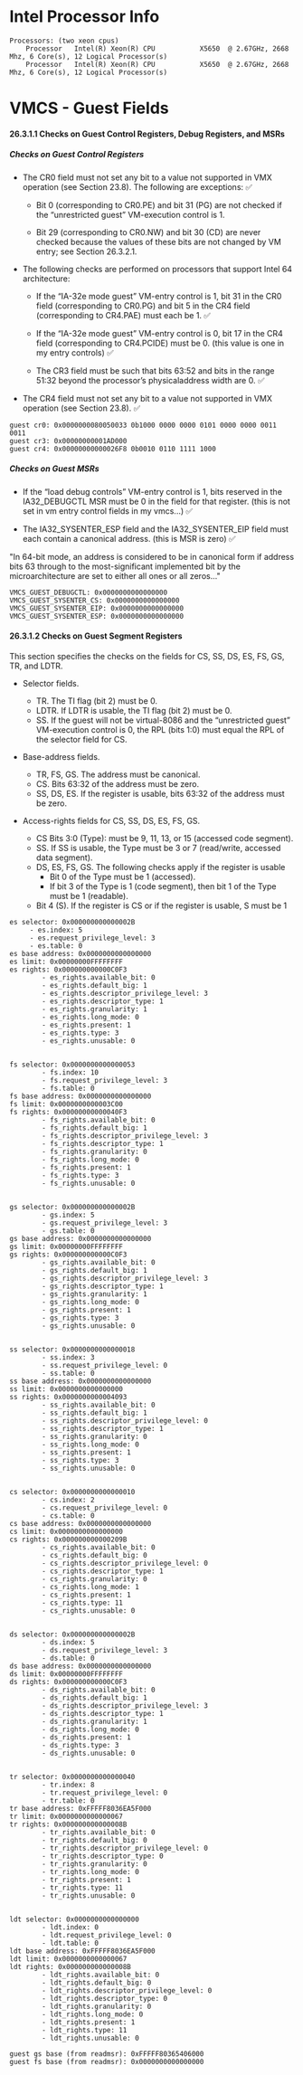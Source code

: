 # Intel Processor Info

```
Processors: (two xeon cpus)
    Processor	Intel(R) Xeon(R) CPU           X5650  @ 2.67GHz, 2668 Mhz, 6 Core(s), 12 Logical Processor(s)
    Processor	Intel(R) Xeon(R) CPU           X5650  @ 2.67GHz, 2668 Mhz, 6 Core(s), 12 Logical Processor(s)
```

# VMCS - Guest Fields

#### 26.3.1.1 Checks on Guest Control Registers, Debug Registers, and MSRs

##### Checks on Guest Control Registers

* The CR0 field must not set any bit to a value not supported in VMX operation (see Section 23.8). The following
are exceptions: :white_check_mark:

    - Bit 0 (corresponding to CR0.PE) and bit 31 (PG) are not checked if the “unrestricted guest” VM-execution
control is 1.

    - Bit 29 (corresponding to CR0.NW) and bit 30 (CD) are never checked because the values of these bits are
not changed by VM entry; see Section 26.3.2.1.

* The following checks are performed on processors that support Intel 64 architecture:

    - If the “IA-32e mode guest” VM-entry control is 1, bit 31 in the CR0 field (corresponding to CR0.PG) and
bit 5 in the CR4 field (corresponding to CR4.PAE) must each be 1. :white_check_mark:

    - If the “IA-32e mode guest” VM-entry control is 0, bit 17 in the CR4 field (corresponding to CR4.PCIDE)
must be 0. (this value is one in my entry controls) :white_check_mark:

    - The CR3 field must be such that bits 63:52 and bits in the range 51:32 beyond the processor’s physicaladdress
width are 0. :white_check_mark:

* The CR4 field must not set any bit to a value not supported in VMX operation (see Section 23.8). :white_check_mark:

```
guest cr0: 0x0000000080050033 0b1000 0000 0000 0101 0000 0000 0011 0011
guest cr3: 0x00000000001AD000
guest cr4: 0x00000000000026F8 0b0010 0110 1111 1000
```

##### Checks on Guest MSRs

* If the “load debug controls” VM-entry control is 1, bits reserved in the IA32_DEBUGCTL MSR must be 0 in the
field for that register. (this is not set in vm entry control fields in my vmcs...) :white_check_mark:

* The IA32_SYSENTER_ESP field and the IA32_SYSENTER_EIP field must each contain a canonical address. (this is MSR is zero) :white_check_mark:

"In 64-bit mode, an address is considered to be in canonical form if address bits 63 through to the most-significant implemented bit by the microarchitecture are set to either all ones or all zeros..."

```
VMCS_GUEST_DEBUGCTL: 0x0000000000000000
VMCS_GUEST_SYSENTER_CS: 0x0000000000000000
VMCS_GUEST_SYSENTER_EIP: 0x0000000000000000
VMCS_GUEST_SYSENTER_ESP: 0x0000000000000000
```

#### 26.3.1.2 Checks on Guest Segment Registers

This section specifies the checks on the fields for CS, SS, DS, ES, FS, GS, TR, and LDTR.

* Selector fields.

    - TR. The TI flag (bit 2) must be 0.
    - LDTR. If LDTR is usable, the TI flag (bit 2) must be 0. 
    - SS. If the guest will not be virtual-8086 and the “unrestricted guest” VM-execution control is 0, the RPL
(bits 1:0) must equal the RPL of the selector field for CS.


* Base-address fields.

    - TR, FS, GS. The address must be canonical.
    - CS. Bits 63:32 of the address must be zero.
    - SS, DS, ES. If the register is usable, bits 63:32 of the address must be zero.
    
* Access-rights fields for CS, SS, DS, ES, FS, GS.

    - CS Bits 3:0 (Type): must be 9, 11, 13, or 15 (accessed code segment).
    - SS. If SS is usable, the Type must be 3 or 7 (read/write, accessed data segment).
    - DS, ES, FS, GS. The following checks apply if the register is usable
        - Bit 0 of the Type must be 1 (accessed).
        - If bit 3 of the Type is 1 (code segment), then bit 1 of the Type must be 1 (readable).
    - Bit 4 (S). If the register is CS or if the register is usable, S must be 1
    
```
es selector: 0x000000000000002B
 	 - es.index: 5
	 - es.request_privilege_level: 3
	 - es.table: 0
es base address: 0x0000000000000000
es limit: 0x00000000FFFFFFFF
es rights: 0x000000000000C0F3
		- es_rights.available_bit: 0
		- es_rights.default_big: 1
		- es_rights.descriptor_privilege_level: 3
		- es_rights.descriptor_type: 1
		- es_rights.granularity: 1
		- es_rights.long_mode: 0
		- es_rights.present: 1
		- es_rights.type: 3
		- es_rights.unusable: 0
		
		
fs selector: 0x0000000000000053
		- fs.index: 10
		- fs.request_privilege_level: 3
		- fs.table: 0
fs base address: 0x0000000000000000
fs limit: 0x0000000000003C00
fs rights: 0x00000000000040F3
		- fs_rights.available_bit: 0
		- fs_rights.default_big: 1
		- fs_rights.descriptor_privilege_level: 3
		- fs_rights.descriptor_type: 1
		- fs_rights.granularity: 0
		- fs_rights.long_mode: 0
		- fs_rights.present: 1
		- fs_rights.type: 3
		- fs_rights.unusable: 0
		
		
gs selector: 0x000000000000002B
		- gs.index: 5
		- gs.request_privilege_level: 3
		- gs.table: 0
gs base address: 0x0000000000000000
gs limit: 0x00000000FFFFFFFF
gs rights: 0x000000000000C0F3
		- gs_rights.available_bit: 0
		- gs_rights.default_big: 1
		- gs_rights.descriptor_privilege_level: 3
		- gs_rights.descriptor_type: 1
		- gs_rights.granularity: 1
		- gs_rights.long_mode: 0
		- gs_rights.present: 1
		- gs_rights.type: 3
		- gs_rights.unusable: 0
		
		
ss selector: 0x0000000000000018
		- ss.index: 3
		- ss.request_privilege_level: 0
		- ss.table: 0
ss base address: 0x0000000000000000
ss limit: 0x0000000000000000
ss rights: 0x0000000000004093
		- ss_rights.available_bit: 0
		- ss_rights.default_big: 1
		- ss_rights.descriptor_privilege_level: 0
		- ss_rights.descriptor_type: 1
		- ss_rights.granularity: 0
		- ss_rights.long_mode: 0
		- ss_rights.present: 1
		- ss_rights.type: 3
		- ss_rights.unusable: 0
		
		
cs selector: 0x0000000000000010
		- cs.index: 2
		- cs.request_privilege_level: 0
		- cs.table: 0
cs base address: 0x0000000000000000
cs limit: 0x0000000000000000
cs rights: 0x000000000000209B
		- cs_rights.available_bit: 0
		- cs_rights.default_big: 0
		- cs_rights.descriptor_privilege_level: 0
		- cs_rights.descriptor_type: 1
		- cs_rights.granularity: 0
		- cs_rights.long_mode: 1
		- cs_rights.present: 1
		- cs_rights.type: 11
		- cs_rights.unusable: 0
		
		
ds selector: 0x000000000000002B
		- ds.index: 5
		- ds.request_privilege_level: 3
		- ds.table: 0
ds base address: 0x0000000000000000
ds limit: 0x00000000FFFFFFFF
ds rights: 0x000000000000C0F3
		- ds_rights.available_bit: 0
		- ds_rights.default_big: 1
		- ds_rights.descriptor_privilege_level: 3
		- ds_rights.descriptor_type: 1
		- ds_rights.granularity: 1
		- ds_rights.long_mode: 0
		- ds_rights.present: 1
		- ds_rights.type: 3
		- ds_rights.unusable: 0
		
		
tr selector: 0x0000000000000040
		- tr.index: 8
		- tr.request_privilege_level: 0
		- tr.table: 0
tr base address: 0xFFFFF8036EA5F000
tr limit: 0x0000000000000067
tr rights: 0x000000000000008B
		- tr_rights.available_bit: 0
		- tr_rights.default_big: 0
		- tr_rights.descriptor_privilege_level: 0
		- tr_rights.descriptor_type: 0
		- tr_rights.granularity: 0
		- tr_rights.long_mode: 0
		- tr_rights.present: 1
		- tr_rights.type: 11
		- tr_rights.unusable: 0
		
		
ldt selector: 0x0000000000000000
		- ldt.index: 0
		- ldt.request_privilege_level: 0
		- ldt.table: 0
ldt base address: 0xFFFFF8036EA5F000
ldt limit: 0x0000000000000067
ldt rights: 0x000000000000008B
		- ldt_rights.available_bit: 0
		- ldt_rights.default_big: 0
		- ldt_rights.descriptor_privilege_level: 0
		- ldt_rights.descriptor_type: 0
		- ldt_rights.granularity: 0
		- ldt_rights.long_mode: 0
		- ldt_rights.present: 1
		- ldt_rights.type: 11
		- ldt_rights.unusable: 0
		
guest gs base (from readmsr): 0xFFFFF80365406000
guest fs base (from readmsr): 0x0000000000000000
```
